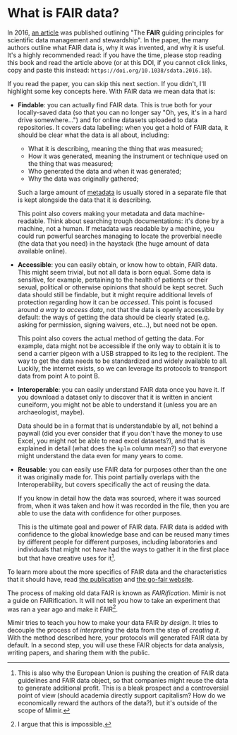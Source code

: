 # What is FAIR data?

In 2016, [an article](https://doi.org/10.1038/sdata.2016.18) was published outlining "The **FAIR** guiding principles for scientific data management
and stewardship".
In the paper, the many authors outline what FAIR data is, why it was invented, and why it is useful.
It's a highly recommended read: if you have the time, please stop reading this book and read the article above (or at this DOI, if you cannot click links, copy and paste this instead: `https://doi.org/10.1038/sdata.2016.18`).

If you read the paper, you can skip this next section.
If you didn't, I'll highlight some key concepts here.
With FAIR data we mean data that is:

- **Findable**: you can actually find FAIR data.
  This is true both for your locally-saved data (so that you can no longer say "Oh, yes, it's in a hard drive somewhere...") and for online datasets uploaded to data repositories.
  It covers data labelling: when you get a hold of FAIR data, it should be clear what the data is all about, including:
  - What it is describing, meaning the thing that was measured;
  - How it was generated, meaning the instrument or technique used on the thing that was measured;
  - Who generated the data and when it was generated;
  - Why the data was originally gathered;

  Such a large amount of [metadata](./intro_to_metadata.md) is usually stored in a separate file that is kept alongside the data that it is describing.

  This point also covers making your metadata and data machine-readable.
  Think about searching trough documentations: it's done by a machine, not a human.
  If metadata was readable by a machine, you could run powerful searches managing to locate the proverbial needle (the data that you need) in the haystack (the huge amount of data available online).
- **Accessible**: you can easily obtain, or know how to obtain, FAIR data.
  This might seem trivial, but not all data is born equal.
  Some data is sensitive, for example, pertaining to the health of patients or their sexual, political or otherwise opinions that should be kept secret.
  Such data should still be findable, but it might require additional levels of protection regarding how it can be *accessed*.
  This point is focused around *a way to access data*, not that the data is openly accessible by default: the ways of getting the data should be clearly stated (e.g. asking for permission, signing waivers, etc...), but need not be open.

  This point also covers the actual method of getting the data.
  For example, data might not be accessible if the only way to obtain it is to send a carrier pigeon with a USB strapped to its leg to the recipient.
  The way to get the data needs to be standardized and widely available to all.
  Luckily, the internet exists, so we can leverage its protocols to transport data from point A to point B.
- **Interoperable**: you can easily understand FAIR data once you have it.
  If you download a dataset only to discover that it is written in ancient cuneiform, you might not be able to understand it (unless you are an archaeologist, maybe).

  Data should be in a format that is understandable by all, not behind a paywall (did you ever consider that if you don't have the money to use Excel, you might not be able to read excel datasets?), and that is explained in detail (what does the `kplm` column mean?) so that everyone might understand the data even for many years to come.
- **Reusable**: you can easily use FAIR data for purposes other than the one it was originally made for.
  This point partially overlaps with the Interoperability, but covers specifically the act of reusing the data.

  If you know in detail how the data was sourced, where it was sourced from, when it was taken and how it was recorded in the file, then you are able to use the data with confidence for other purposes.

  This is the ultimate goal and power of FAIR data.
  FAIR data is added with confidence to the global knowledge base and can be reused many times by different people for different purposes, including laboratories and individuals that might not have had the ways to gather it in the first place but that have creative uses for it[^1].

To learn more about the more specifics of FAIR data and the characteristics that it should have, read [the publication](https://doi.org/10.1038/sdata.2016.18)
and [the go-fair website](https://www.go-fair.org).

The process of making old data FAIR is known as *FAIRification*.
Mimir is not a guide on FAIRification.
It will not tell you how to take an experiment that was ran a year ago and make it FAIR[^2].

Mimir tries to teach you how to make your data FAIR *by design*.
It tries to decouple the process of *interpreting* the data from the step of *creating it*.
With the method described here, your protocols will generated FAIR data by default.
In a second step, you will use these FAIR objects for data analysis, writing papers, and sharing them with the public.

[^1]: This is also why the European Union is pushing the creation of FAIR data guidelines and FAIR data object, so that companies might reuse the data to generate additional profit. This is a bleak prospect and a controversial point of view (should academia directly support capitalism? How do we economically reward the authors of the data?), but it's outside of the scope of Mimir.
[^2]: I argue that this is impossible.
